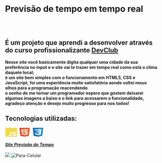 <h1>Previsão de tempo em tempo real</h1>
<br>
<br>
<h2> <b>É um projeto que aprendi a desenvolver através do curso profissionalizante <a href="https://rodolfomori.com.br/devclub-espera/">DevClub</a></h2>
<p>Nesse site você basicamente digita qualquer uma cidade da sua preferência no input e o site vai te trazer em tempo real como está o clima daquele local;<br>
é um site bem simples com o funcionamento em HTML5, CSS e JavaScript, foi uma experiência muito satisfatória aonde voltei meus olhos para a programação reacendendo<br>
o sonho de me tornar um programador espero que gostem deixarei algumas imagens a baixo e o link para acessarem a funcionalidade, agradeço atenção e desejo muito progresso para nos todos!</b></p>
<h2>Tecnologias utilizadas:</h2>   
  <div style="display: inline_block">
 <img align="center" alt="Js" height="30" width="40" src="https://raw.githubusercontent.com/devicons/devicon/master/icons/javascript/javascript-plain.svg">
 <img align="center" alt="HTML" height="30" width="40" src="https://raw.githubusercontent.com/devicons/devicon/master/icons/html5/html5-original.svg">
 <img align="center" alt="CSS" height="30" width="40" src="https://raw.githubusercontent.com/devicons/devicon/master/icons/css3/css3-original.svg">
</div> <br>
<div>
<a href="https://previsao-do-tempo-atualizada.netlify.app/"><b><i>Site Previsão do Tempo</i></b></a> <br><br>
<img src="https://github.com/raphadevflow/previsao-do-tempo/blob/main/assets/previs%C3%A3o%20do%20tempo%20para%20computador.jpg?raw=true" >
<img src="https://github.com/raphadevflow/previsao-do-tempo/blob/main/assets/previs%C3%A3o%20do%20tempo%20para%20celular.jpg?raw=true" alt="Para-Celular">
</div>

